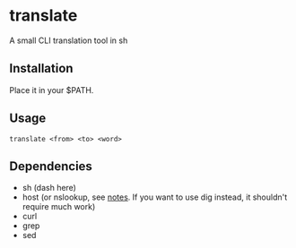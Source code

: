 translate
=========

A small CLI translation tool in sh

Installation
------------

Place it in your $PATH.

Usage
-----

    translate <from> <to> <word>

Dependencies
------------

- sh (dash here)
- host (or nslookup, see [notes](./translate/blob/master/NOTES.md). If you want to use dig instead, it shouldn't require much work)
- curl
- grep
- sed

